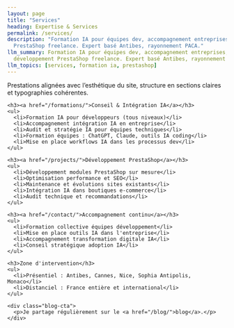 ```yaml
---
layout: page
title: "Services"
heading: Expertise & Services
permalink: /services/
description: "Formation IA pour équipes dev, accompagnement entreprises, développement
  PrestaShop freelance. Expert basé Antibes, rayonnement PACA."
llm_summary: Formation IA pour équipes dev, accompagnement entreprises, 
  développement PrestaShop freelance. Expert basé Antibes, rayonnement PACA.
llm_topics: [services, formation ia, prestashop]
---
```

<section class="services-section">
  <div class="container">
    <p class="section-description">Prestations alignées avec l’esthétique du site, structure en sections claires et typographies cohérentes.</p>

    <h3><a href="/formations/">Conseil & Intégration IA</a></h3>
    <ul>
      <li>Formation IA pour développeurs (tous niveaux)</li>
      <li>Accompagnement intégration IA en entreprise</li>
      <li>Audit et stratégie IA pour équipes techniques</li>
      <li>Formation équipes : ChatGPT, Claude, outils IA coding</li>
      <li>Mise en place workflows IA dans les processus dev</li>
    </ul>

    <h3><a href="/projects/">Développement PrestaShop</a></h3>
    <ul>
      <li>Développement modules PrestaShop sur mesure</li>
      <li>Optimisation performance et SEO</li>
      <li>Maintenance et évolutions sites existants</li>
      <li>Intégration IA dans boutiques e-commerce</li>
      <li>Audit technique et recommandations</li>
    </ul>

    <h3><a href="/contact/">Accompagnement continu</a></h3>
    <ul>
      <li>Formation collective équipes développement</li>
      <li>Mise en place outils IA dans l'entreprise</li>
      <li>Accompagnement transformation digitale IA</li>
      <li>Conseil stratégique adoption IA</li>
    </ul>

    <h3>Zone d'intervention</h3>
    <ul>
      <li>Présentiel : Antibes, Cannes, Nice, Sophia Antipolis, Monaco</li>
      <li>Distanciel : France entière et international</li>
    </ul>

    <div class="blog-cta">
      <p>Je partage régulièrement sur le <a href="/blog/">blog</a>.</p>
    </div>
  </div>
</section>


<script type="application/ld+json">
{
  "@context": "https://schema.org",
  "@type": "Service",
  "name": "Services IA & Développement (Sophia Antipolis / Antibes)",
  "provider": { "@type": "Person", "name": "Nicolas Dabène" },
  "areaServed": "Alpes-Maritimes",
  "url": "{{ page.url | absolute_url }}"
}
</script>
